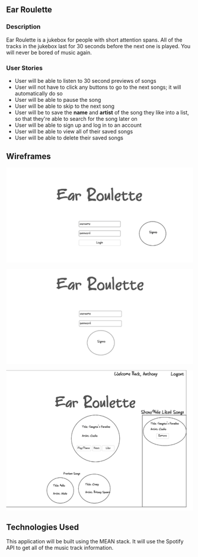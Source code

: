 ## Ear Roulette

### Description
Ear Roulette is a jukebox for people with short attention spans. All of the tracks in the jukebox last for 30 seconds before the next one is played. You will never be bored of music again.

### User Stories
  * User will be able to listen to 30 second previews of songs
  * User will not have to click any buttons to go to the next songs; it will automatically do so
  * User will be able to pause the song
  * User will be able to skip to the next song
  * User will be to save the **name** and **artist** of the song they like into a list, so that they're able to search for the song later on
  * User will be able to sign up and log in to an account
  * User will be able to view all of their saved songs
  * User will be able to delete their saved songs

## Wireframes
![User login](./public/Wireframe/Wireframe_Login.png)

![User signup](./public/Wireframe/Wireframe_Signup.png)

![User Main](./public/Wireframe/Wireframe_Main.png)

## Technologies Used
This application will be built using the MEAN stack. It will use the Spotify API to get all of the music track information.
